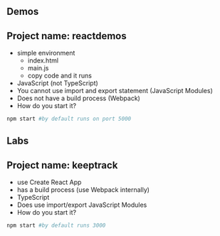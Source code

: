 ## Demos

## Project name: reactdemos

- simple environment
  - index.html
  - main.js
  - copy code and it runs
- JavaScript (not TypeScript)
- You cannot use import and export statement (JavaScript Modules)
- Does not have a build process (Webpack)
- How do you start it?

```sh
npm start #by default runs on port 5000
```

## Labs

## Project name: keeptrack

- use Create React App
- has a build process (use Webpack internally)
- TypeScript
- Does use import/export JavaScript Modules
- How do you start it?

```sh
npm start #by default runs 3000
```